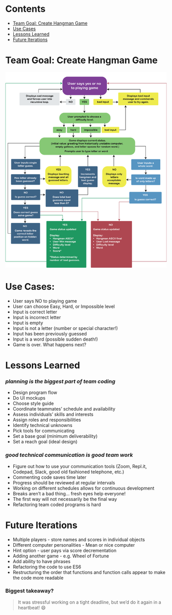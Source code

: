 # Contents
* [Team Goal: Create Hangman Game](#team-goal-create-hangman-game)
* [Use Cases](#use-cases)
* [Lessons Learned](#lessons-learned)
* [Future Iterations](#future-iterations)


# Team Goal: Create Hangman Game
![Alt text](img/team-goal03.png)

# Use Cases: #
* User says NO to playing game
* User can choose Easy, Hard, or Impossible level
* Input is correct letter
* Input is incorrect letter
* Input is empty
* Input is not a letter (number or special character!)
* Input has been previously guessed
* Input is a word (possible sudden death!)
* Game is over. What happens next?

# Lessons Learned
### *planning is the biggest part of team coding*
* Design program flow
* Do UI mockups
* Choose style guide
* Coordinate teammates’ schedule and availability
* Assess individuals’ skills and interests
* Assign roles and responsibilities 
* Identify technical unknowns
* Pick tools for communicating
* Set a base goal (minimum deliverability)
* Set a reach goal (ideal design)

### *good technical communication is good team work*
* Figure out how to use your communication tools (Zoom, Repl.it, Codepad, Slack, good old fashioned telephone, etc.) 
* Commenting code saves time later
* Progress should be reviewed at regular intervals
* Working on different schedules allows for continuous development
* Breaks aren’t a bad thing… fresh eyes help everyone!
* The first way will not necessarily be the final way
* Refactoring team coded programs is hard

# Future Iterations
* Multiple players - store names and scores in individual objects
* Different computer personalities - Mean or nice computer
* Hint option - user pays via score decrementation
* Adding another game - e.g. Wheel of Fortune
* Add ability to have phrases
* Refactoring the code to use ES6
* Restructuring the order that functions and function calls appear to make the code more readable

### Biggest takeaway?
> It was stressful working on a tight deadline, but we’d do it again in a heartbeat!
:smile:

